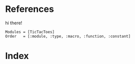 # References

hi there!

```@autodocs
Modules = [TicTacToes]
Order   = [:module, :type, :macro, :function, :constant]
```

# Index

```@index
```